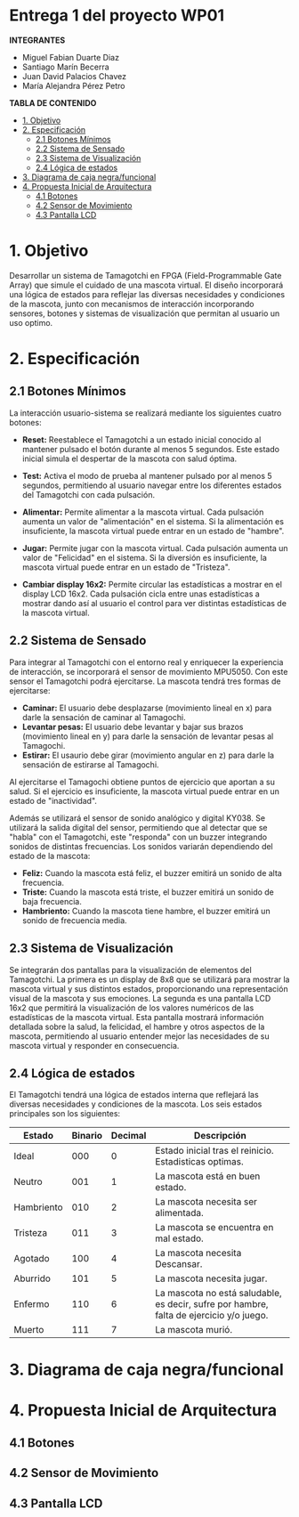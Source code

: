 # Entrega 1 del proyecto WP01 <!-- omit in toc -->

**INTEGRANTES**
- Miguel Fabian Duarte Diaz
- Santiago Marín Becerra
- Juan David Palacios Chavez
- María Alejandra Pérez Petro

**TABLA DE CONTENIDO**
- [1. Objetivo](#1-objetivo)
- [2. Especificación](#2-especificación)
  - [2.1  Botones Mínimos](#21--botones-mínimos)
  - [2.2 Sistema de Sensado](#22-sistema-de-sensado)
  - [2.3 Sistema de Visualización](#23-sistema-de-visualización)
  - [2.4 Lógica de estados](#24-lógica-de-estados)
- [3. Diagrama de caja negra/funcional](#3-diagrama-de-caja-negrafuncional)
- [4. Propuesta Inicial de Arquitectura](#4-propuesta-inicial-de-arquitectura)
  - [4.1 Botones](#41-botones)
  - [4.2 Sensor de Movimiento](#42-sensor-de-movimiento)
  - [4.3 Pantalla LCD](#43-pantalla-lcd)

# 1. Objetivo
Desarrollar un sistema de Tamagotchi en FPGA (Field-Programmable Gate Array) que simule el cuidado de una mascota virtual. El diseño incorporará una lógica de estados para reflejar las diversas necesidades y condiciones de la mascota, junto con mecanismos de interacción incorporando sensores, botones y sistemas de visualización que permitan al usuario un uso optimo.

# 2. Especificación

## 2.1  Botones Mínimos
La interacción usuario-sistema se realizará mediante los siguientes cuatro botones:

- **Reset:** Reestablece el Tamagotchi a un estado inicial conocido al mantener pulsado el botón durante al menos 5 segundos. Este estado inicial simula el despertar de la mascota con salud óptima.
- **Test:** Activa el modo de prueba al mantener pulsado por al menos 5 segundos, permitiendo al usuario navegar entre los diferentes estados del Tamagotchi con cada pulsación.
- **Alimentar:** Permite alimentar a la mascota virtual. Cada pulsación aumenta un valor de "alimentación" en el sistema. Si la alimentación es insuficiente, la mascota virtual puede entrar en un estado de "hambre".
- **Jugar:** Permite jugar con la mascota virtual. Cada pulsación aumenta un valor de "Felicidad" en el sistema. Si la diversión es insuficiente, la mascota virtual puede entrar en un estado de "Tristeza".

- **Cambiar display 16x2:** Permite circular las estadísticas a mostrar en el display LCD 16x2. Cada pulsación cicla entre unas estadísticas a mostrar dando así al usuario el control para ver distintas estadísticas de la mascota virtual.

## 2.2 Sistema de Sensado
Para integrar al Tamagotchi con el entorno real y enriquecer la experiencia de interacción, se incorporará el sensor de movimiento MPU5050. Con este sensor el Tamagotchi podrá ejercitarse. La mascota tendrá tres formas de ejercitarse:
- **Caminar:** El usuario debe desplazarse (movimiento lineal en x) para darle la sensación de caminar al Tamagochi.
- **Levantar pesas:** El usuario debe levantar y bajar sus brazos (movimiento lineal en y) para darle la sensación de levantar pesas al Tamagochi.
- **Estirar:** El usaurio debe girar (movimiento angular en z) para darle la sensación de estirarse al Tamagochi.
 
Al ejercitarse el Tamagochi obtiene puntos de ejercicio que aportan a su salud. Si el ejercicio es insuficiente, la mascota virtual puede entrar en un estado de "inactividad".

Además se utilizará el sensor de sonido analógico y digital KY038. Se utilizará la salida digital del sensor, permitiendo que al detectar que se "habla" con el Tamagotchi, este "responda" con un buzzer integrando sonidos de distintas frecuencias. Los sonidos variarán dependiendo del estado de la mascota:

- **Feliz:** Cuando la mascota está feliz, el buzzer emitirá un sonido de alta frecuencia.
- **Triste:** Cuando la mascota está triste, el buzzer emitirá un sonido de baja frecuencia.
- **Hambriento:** Cuando la mascota tiene hambre, el buzzer emitirá un sonido de frecuencia media.
  
## 2.3 Sistema de Visualización

Se integrarán dos pantallas para la visualización de elementos del Tamagotchi. La primera es un display de 8x8 que se utilizará para mostrar la mascota virtual y sus distintos estados, proporcionando una representación visual de la mascota y sus emociones. La segunda es una pantalla LCD 16x2 que permitirá la visualización de los valores numéricos de las estadísticas de la mascota virtual. Esta pantalla mostrará información detallada sobre la salud, la felicidad, el hambre y otros aspectos de la mascota, permitiendo al usuario entender mejor las necesidades de su mascota virtual y responder en consecuencia.

 ## 2.4 Lógica de estados
El Tamagotchi tendrá una lógica de estados interna que reflejará las diversas necesidades y condiciones de la mascota. Los seis estados principales son los siguientes:

| Estado     | Binario | Decimal | Descripción                                                                                    |
| ---------- | ------- | ------ | ---------------------------------------------------------------------------------------------- |
| Ideal  | 000     | 0      | Estado inicial tras el reinicio. Estadisticas optimas.                               |
| Neutro  | 001     | 1      | La mascota está en buen estado.                                                                |
| Hambriento | 010     | 2      | La mascota necesita ser alimentada.                                                            |
| Tristeza   | 011     | 3      | La mascota se encuentra en mal estado.                                                                  |
| Agotado   | 100     | 4      | La mascota necesita Descansar.
| Aburrido  | 101   |   5      | La mascota necesita jugar.
| Enfermo    | 110     | 6      | La mascota no está saludable, es decir, sufre por hambre, falta de ejercicio y/o juego. |
|Muerto | 111 | 7 | La mascota murió.


#  3. Diagrama de caja negra/funcional


#  4. Propuesta Inicial de Arquitectura
 

## 4.1 Botones

## 4.2 Sensor de Movimiento

## 4.3 Pantalla LCD